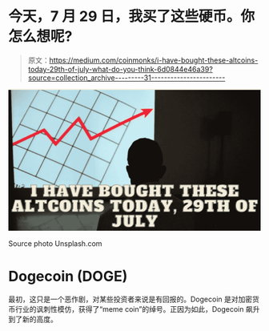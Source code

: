# 今天，7 月 29 日，我买了这些硬币。你怎么想呢?

> 原文：<https://medium.com/coinmonks/i-have-bought-these-altcoins-today-29th-of-july-what-do-you-think-6d0844e46a39?source=collection_archive---------31----------------------->

![](img/6a21f4ce50daa2657760abb4d04a39ff.png)

Source photo Unsplash.com

# Dogecoin (DOGE)

最初，这只是一个恶作剧，对某些投资者来说是有回报的。Dogecoin 是对加密货币行业的讽刺性模仿，获得了“meme coin”的绰号。正因为如此，Dogecoin 飙升到了新的高度。